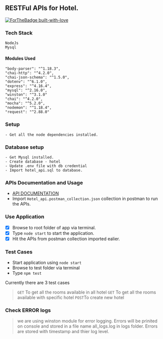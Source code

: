 ## RESTFul APIs for Hotel.
[![ForTheBadge built-with-love](http://ForTheBadge.com/images/badges/built-with-love.svg)]()

### Tech Stack
    NodeJs
    Mysql

#### Modules Used
    "body-parser": "^1.18.3",
    "chai-http": "^4.2.0",
    "chai-json-schema": "^1.5.0",
    "dotenv": "^6.1.0",
    "express": "^4.16.4",
    "mysql": "^2.16.0",
    "winston": "^3.1.0"
    "chai": "^4.2.0",
    "mocha": "^5.2.0",
    "nodemon": "^1.18.4",
    "request": "^2.88.0"

### Setup
    - Get all the node dependencies installed.
### Database setup
    - Get Mysql installed.
    - Create database - hotel
    - Update .env file with db credential
    - Import hotel_api.sql to database. 
### APIs Documentation and Usage
- [API DOCUMENTATION](https://documenter.getpostman.com/view/3407371/RWguxHLr)
- Import `Hotel_api.postman_collection.json` collection in postman to run the APIs.

### Use Application
- [x] Browse to root folder of app via terminal.
- [x] Type `node start` to start the application.
- [x] Hit the APIs from postman collection imported ealier.

### Test Cases
- Start application using `node start`
- Browse to test folder via terminal
- Type `npm test`

Currently there are 3 test cases
> `GET` To get all the rooms available in all hotel
> `GET` To get all the rooms available with specific hotel
> `POST`To create new hotel 

### Check ERROR logs
> we are using winston module for error
> logging.
> Errors will be prinited on console and
> stored in a file name all_logs.log in logs folder.
> Errors are stored with timestamp and thier log level.
